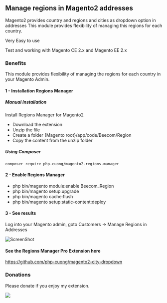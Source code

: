 ## Manage regions in Magento2 addresses
Magento2 provides country and regions and cities as dropdown option in addresses This module provides flexibility of managing this regions for each country.

Very Easy to use

Test and working with Magento CE 2.x and Magento EE 2.x

### Benefits
This module provides flexibility of managing the regions for each country in your Magento Admin.

#### 1 - Installation Regions Manager
##### Manual Installation
Install Regions Manager for Magento2
 * Download the extension
 * Unzip the file
 * Create a folder {Magento root}/app/code/Beecom/Region
 * Copy the content from the unzip folder


##### Using Composer

```
composer require php-cuong/magento2-regions-manager
```

#### 2 - Enable Regions Manager
 * php bin/magento module:enable Beecom_Region
 * php bin/magento setup:upgrade
 * php bin/magento cache:flush
 * php bin/magento setup:static-content:deploy

#### 3 - See results
Log into your Magento admin, goto Customers -> Manage Regions in Addresses

![ScreenShot](https://raw.githubusercontent.com/php-cuong/magento2-regions-manager/master/regions-manager.png)

#### See the Regions Manager Pro Extension here
https://github.com/php-cuong/magento2-city-dropdown

### Donations
Please donate if you enjoy my extension.

[![](https://www.paypalobjects.com/en_US/i/btn/btn_donateCC_LG.gif)](https://www.paypal.com/cgi-bin/webscr?cmd=_s-xclick&hosted_button_id=RUYCWQ3Q9YGH2)

